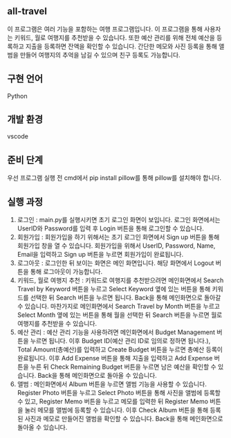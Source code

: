 ## all-travel
이 프로그램은 여러 기능을 포함하는 여행 프로그램입니다. 이 프로그램을 통해 사용자는 키워드, 월로 여행지를 추천받을 수 있습니다. 또한 예산 관리를 위해 전체 예산을 등록하고 지출을 등록하면 잔액을 확인할 수 있습니다. 간단한 메모와 사진 등록을 통해 앨범을 만들어 여행지의 추억을 남길 수 있으며 친구 등록도 가능합니다.

## 구현 언어
Python

## 개발 환경
vscode

## 준비 단계
우선 프로그램 실행 전 cmd에서 pip install pillow를 통해 pillow를 설치해야 합니다.

## 실행 과정
1. 로그인 : main.py를 실행시키면 초기 로그인 화면이 보입니다. 로그인 화면에서는 UserID와 Password를 입력 후 Login 버튼을 통해 로그인할 수 있습니다.
2. 회원가입 : 회원가입을 하기 위해서는 초기 로그인 화면에서 Sign up 버튼을 통해 회원가입 창을 열 수 있습니다. 회원가입을 위해서 UserID, Password, Name, Email을 입력하고 Sign up 버튼을 누르면 회원가입이 완료됩니다.
3. 로그아웃 : 로그인한 뒤 보이는 화면은 메인 화면입니다. 해당 화면에서 Logout 버튼을 통해 로그아웃이 가능합니다.
4. 키워드, 월로 여행지 추천 : 키워드로 여행지를 추천받으려면 메인화면에서 Search Travel by Keyword 버튼을 누르고 Select Keyword 옆에 있는 버튼을 통해 키워드를 선택한 뒤 Search 버튼을 누르면 됩니다. Back을 통해 메인화면으로 돌아갈 수 있습니다.
마찬가지로 메인화면에서 Search Travel by Month 버튼을 누르고 Select Month 옆에 있는 버튼을 통해 월을 선택한 뒤 Search 버튼을 누르면 월로 여행지를 추천받을 수 있습니다.
5. 예산 관리 : 예산 관리 기능을 사용하려면 메인화면에서 Budget Management 버튼을 누르면 됩니다. 이후 Budget ID(예산 관리 ID로 임의로 정하면 됩니다.), Total Amount(총예산)를 입력하고 Create Budget 버튼을 누르면 총예산 등록이 완료됩니다. 이후 Add Expense 버튼을 통해 지출을 입력하고 Add Expense 버튼을 누른 뒤 Check Remaining Budget 버튼을 누르면 남은 예산을 확인할 수 있습니다. Back을 통해 메인화면으로 돌아올 수 있습니다.
6. 앨범 : 메인화면에서 Album 버튼을 누르면 앨범 기능을 사용할 수 있습니다. Register Photo 버튼을 누르고 Select Photo 버튼을 통해 사진을 앨범에 등록할 수 있고, Register Memo 버튼을 누르고 메모를 입력한 뒤 Register Memo 버튼을 눌러 메모를 앨범에 등록할 수 있습니다. 이후 Check Album 버튼을 통해 등록된 사진과 메모로 만들어진 앨범을 확인할 수 있습니다. Back을 통해 메인화면으로 돌아올 수 있습니다.
